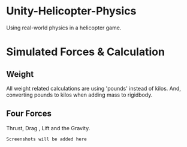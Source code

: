 # Unity-Helicopter-Physics

Using real-world physics in a helicopter game.


# Simulated Forces & Calculation

## Weight

All weight related calculations are using 'pounds' instead of kilos. And, converting pounds to kilos when adding mass to rigidbody.
## Four Forces

Thrust, Drag , Lift and the Gravity.

`Screenshots will be added here`

